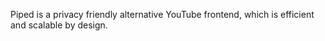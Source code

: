 Piped is a privacy friendly alternative YouTube frontend, which is efficient and scalable by design.
